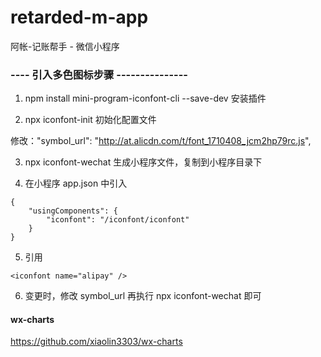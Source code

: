 # retarded-m-app

阿帐-记账帮手 - 微信小程序

### ---- 引入多色图标步骤 ---------------

1. npm install mini-program-iconfont-cli --save-dev 安装插件

2. npx iconfont-init 初始化配置文件

修改："symbol_url": "http://at.alicdn.com/t/font_1710408_jcm2hp79rc.js",

3. npx iconfont-wechat 生成小程序文件，复制到小程序目录下

4. 在小程序 app.json 中引入

```
{
    "usingComponents": {
        "iconfont": "/iconfont/iconfont"
    }
}
```

5. 引用

```
<iconfont name="alipay" />
```

6. 变更时，修改 symbol_url 再执行 npx iconfont-wechat 即可


#### wx-charts 
https://github.com/xiaolin3303/wx-charts